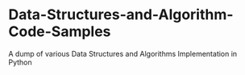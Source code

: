 # Data-Structures-and-Algorithm-Code-Samples
A dump of various Data Structures and Algorithms Implementation in Python 
